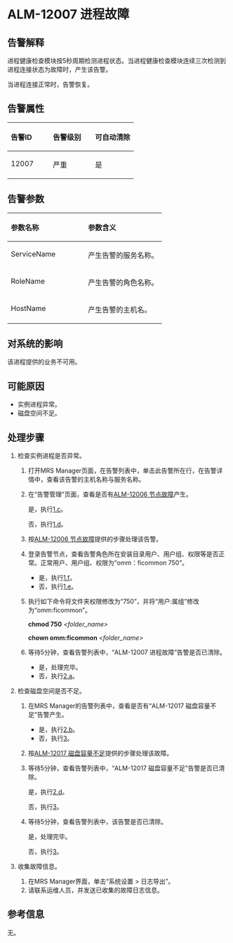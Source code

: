 # ALM-12007 进程故障<a name="ZH-CN_TOPIC_0093195025"></a>

## 告警解释<a name="zh-cn_topic_0035461477_section326144516243"></a>

进程健康检查模块按5秒周期检测进程状态。当进程健康检查模块连续三次检测到进程连接状态为故障时，产生该告警。

当进程连接正常时，告警恢复。

## 告警属性<a name="zh-cn_topic_0035461477_section6111346162413"></a>

<a name="zh-cn_topic_0035461477_table57254399115740"></a>
<table><thead align="left"><tr id="zh-cn_topic_0035461477_row9287631115740"><th class="cellrowborder" valign="top" width="33.33333333333333%" id="mcps1.1.4.1.1"><p id="zh-cn_topic_0035461477_p17649296115740"><a name="zh-cn_topic_0035461477_p17649296115740"></a><a name="zh-cn_topic_0035461477_p17649296115740"></a><strong id="zh-cn_topic_0035461477_b55190100115740"><a name="zh-cn_topic_0035461477_b55190100115740"></a><a name="zh-cn_topic_0035461477_b55190100115740"></a>告警ID</strong></p>
</th>
<th class="cellrowborder" valign="top" width="33.33333333333333%" id="mcps1.1.4.1.2"><p id="zh-cn_topic_0035461477_p47532685115740"><a name="zh-cn_topic_0035461477_p47532685115740"></a><a name="zh-cn_topic_0035461477_p47532685115740"></a><strong id="zh-cn_topic_0035461477_b47201533115740"><a name="zh-cn_topic_0035461477_b47201533115740"></a><a name="zh-cn_topic_0035461477_b47201533115740"></a>告警级别</strong></p>
</th>
<th class="cellrowborder" valign="top" width="33.33333333333333%" id="mcps1.1.4.1.3"><p id="zh-cn_topic_0035461477_p57684857115740"><a name="zh-cn_topic_0035461477_p57684857115740"></a><a name="zh-cn_topic_0035461477_p57684857115740"></a><strong id="zh-cn_topic_0035461477_b545935115740"><a name="zh-cn_topic_0035461477_b545935115740"></a><a name="zh-cn_topic_0035461477_b545935115740"></a>可自动清除</strong></p>
</th>
</tr>
</thead>
<tbody><tr id="zh-cn_topic_0035461477_row66058201115740"><td class="cellrowborder" valign="top" width="33.33333333333333%" headers="mcps1.1.4.1.1 "><p id="zh-cn_topic_0035461477_p52284484115740"><a name="zh-cn_topic_0035461477_p52284484115740"></a><a name="zh-cn_topic_0035461477_p52284484115740"></a>12007</p>
</td>
<td class="cellrowborder" valign="top" width="33.33333333333333%" headers="mcps1.1.4.1.2 "><p id="zh-cn_topic_0035461477_p53428834115740"><a name="zh-cn_topic_0035461477_p53428834115740"></a><a name="zh-cn_topic_0035461477_p53428834115740"></a>严重</p>
</td>
<td class="cellrowborder" valign="top" width="33.33333333333333%" headers="mcps1.1.4.1.3 "><p id="zh-cn_topic_0035461477_p30647132115740"><a name="zh-cn_topic_0035461477_p30647132115740"></a><a name="zh-cn_topic_0035461477_p30647132115740"></a>是</p>
</td>
</tr>
</tbody>
</table>

## 告警参数<a name="zh-cn_topic_0035461477_section23035599162423"></a>

<a name="zh-cn_topic_0035461477_table46073331115740"></a>
<table><thead align="left"><tr id="zh-cn_topic_0035461477_row61137271115740"><th class="cellrowborder" valign="top" width="50%" id="mcps1.1.3.1.1"><p id="zh-cn_topic_0035461477_p12757138115740"><a name="zh-cn_topic_0035461477_p12757138115740"></a><a name="zh-cn_topic_0035461477_p12757138115740"></a><strong id="zh-cn_topic_0035461477_b109878115740"><a name="zh-cn_topic_0035461477_b109878115740"></a><a name="zh-cn_topic_0035461477_b109878115740"></a>参数名称</strong></p>
</th>
<th class="cellrowborder" valign="top" width="50%" id="mcps1.1.3.1.2"><p id="zh-cn_topic_0035461477_p65233882115740"><a name="zh-cn_topic_0035461477_p65233882115740"></a><a name="zh-cn_topic_0035461477_p65233882115740"></a><strong id="zh-cn_topic_0035461477_b41562707115740"><a name="zh-cn_topic_0035461477_b41562707115740"></a><a name="zh-cn_topic_0035461477_b41562707115740"></a>参数含义</strong></p>
</th>
</tr>
</thead>
<tbody><tr id="zh-cn_topic_0035461477_row63031701115740"><td class="cellrowborder" valign="top" width="50%" headers="mcps1.1.3.1.1 "><p id="zh-cn_topic_0035461477_p33156688115740"><a name="zh-cn_topic_0035461477_p33156688115740"></a><a name="zh-cn_topic_0035461477_p33156688115740"></a>ServiceName</p>
</td>
<td class="cellrowborder" valign="top" width="50%" headers="mcps1.1.3.1.2 "><p id="zh-cn_topic_0035461477_p48661874115740"><a name="zh-cn_topic_0035461477_p48661874115740"></a><a name="zh-cn_topic_0035461477_p48661874115740"></a>产生告警的服务名称。</p>
</td>
</tr>
<tr id="zh-cn_topic_0035461477_row49615655115740"><td class="cellrowborder" valign="top" width="50%" headers="mcps1.1.3.1.1 "><p id="zh-cn_topic_0035461477_p36475104115740"><a name="zh-cn_topic_0035461477_p36475104115740"></a><a name="zh-cn_topic_0035461477_p36475104115740"></a>RoleName</p>
</td>
<td class="cellrowborder" valign="top" width="50%" headers="mcps1.1.3.1.2 "><p id="zh-cn_topic_0035461477_p46772308115740"><a name="zh-cn_topic_0035461477_p46772308115740"></a><a name="zh-cn_topic_0035461477_p46772308115740"></a>产生告警的角色名称。</p>
</td>
</tr>
<tr id="zh-cn_topic_0035461477_row22304726115740"><td class="cellrowborder" valign="top" width="50%" headers="mcps1.1.3.1.1 "><p id="zh-cn_topic_0035461477_p11761830115740"><a name="zh-cn_topic_0035461477_p11761830115740"></a><a name="zh-cn_topic_0035461477_p11761830115740"></a>HostName</p>
</td>
<td class="cellrowborder" valign="top" width="50%" headers="mcps1.1.3.1.2 "><p id="zh-cn_topic_0035461477_p3610981115740"><a name="zh-cn_topic_0035461477_p3610981115740"></a><a name="zh-cn_topic_0035461477_p3610981115740"></a>产生告警的主机名。</p>
</td>
</tr>
</tbody>
</table>

## 对系统的影响<a name="zh-cn_topic_0035461477_section44036027162432"></a>

该进程提供的业务不可用。

## 可能原因<a name="zh-cn_topic_0035461477_section49898352162437"></a>

-   实例进程异常。
-   磁盘空间不足。

## 处理步骤<a name="zh-cn_topic_0035461477_section52362241162457"></a>

1.  检查实例进程是否异常。
    1.  打开MRS Manager页面，在告警列表中，单击此告警所在行，在告警详情中，查看该告警的主机名称与服务名称。
    2.  在“告警管理”页面，查看是否有[ALM-12006 节点故障](ALM-12006-节点故障.md#ZH-CN_TOPIC_0093195024)产生。

        是，执行[1.c](#zh-cn_topic_0035461477_li2911734163437)。

        否，执行[1.d](#zh-cn_topic_0035461477_li13866005163437)。

    3.  <a name="zh-cn_topic_0035461477_li2911734163437"></a>按[ALM-12006 节点故障](ALM-12006-节点故障.md#ZH-CN_TOPIC_0093195024)提供的步骤处理该告警。
    4.  <a name="zh-cn_topic_0035461477_li13866005163437"></a>登录告警节点，查看告警角色所在安装目录用户、用户组、权限等是否正常。正常用户、用户组、权限为“omm：ficommon 750”。
        -   是，执行[1.f](#zh-cn_topic_0035461477_li46518721164818)。
        -   否，执行[1.e](#zh-cn_topic_0035461477_li56651933164749)。

    5.  <a name="zh-cn_topic_0035461477_li56651933164749"></a>执行如下命令将文件夹权限修改为“750”，并将“用户:属组”修改为“omm:ficommon”。

        **chmod 750** _<folder\_name\>_

        **chown omm:ficommon** _<folder\_name\>_

    6.  <a name="zh-cn_topic_0035461477_li46518721164818"></a>等待5分钟，查看告警列表中，“ALM-12007 进程故障”告警是否已清除。
        -   是，处理完毕。
        -   否，执行[2.a](#zh-cn_topic_0035461477_li1779806016495)。


2.  检查磁盘空间是否不足。
    1.  <a name="zh-cn_topic_0035461477_li1779806016495"></a>在MRS Manager的告警列表中，查看是否有“ALM-12017 磁盘容量不足”告警产生。
        -   是，执行[2.b](#zh-cn_topic_0035461477_li41496976164852)。
        -   否，执行[3](#zh-cn_topic_0035461477_li30483657164858)。

    2.  <a name="zh-cn_topic_0035461477_li41496976164852"></a>按[ALM-12017 磁盘容量不足](ALM-12017-磁盘容量不足.md#ZH-CN_TOPIC_0093195030)提供的步骤处理该故障。
    3.  等待5分钟，查看告警列表中，“ALM-12017 磁盘容量不足”告警是否已清除。

        是，执行[2.d](#zh-cn_topic_0035461477_li33899481164916)。

        否，执行[3](#zh-cn_topic_0035461477_li30483657164858)。

    4.  <a name="zh-cn_topic_0035461477_li33899481164916"></a>等待5分钟，查看告警列表中，该告警是否已清除。

        是，处理完毕。

        否，执行[3](#zh-cn_topic_0035461477_li30483657164858)。


3.  <a name="zh-cn_topic_0035461477_li30483657164858"></a>收集故障信息。
    1.  在MRS Manager界面，单击“系统设置 \> 日志导出”。
    2.  请联系运维人员，并发送已收集的故障日志信息。


## 参考信息<a name="zh-cn_topic_0035461477_section55635852162510"></a>

无。

